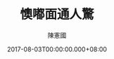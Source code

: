 ---
issue: 235
title: 懊嘟面通人驚
author: 陳憲國
date: 2017-08-03T00:00:00.000+08:00
topic: 生活
difficulty: 1
wikidata: Q98095634
wikidata_link: https://www.wikidata.org/wiki/Q98095634
---